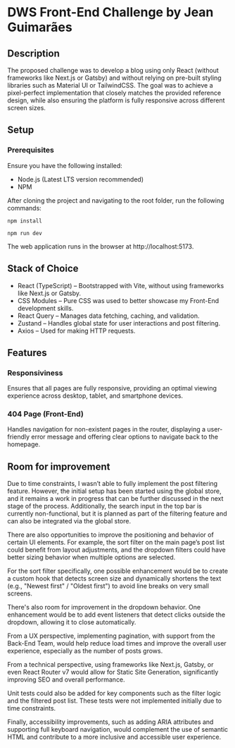 # DWS Front-End Challenge by Jean Guimarães

## Description

The proposed challenge was to develop a blog using only React (without frameworks like Next.js or Gatsby) and without relying on pre-built styling libraries such as Material UI or TailwindCSS. The goal was to achieve a pixel-perfect implementation that closely matches the provided reference design, while also ensuring the platform is fully responsive across different screen sizes.

## Setup

### Prerequisites

Ensure you have the following installed:

- Node.js (Latest LTS version recommended)
- NPM

After cloning the project and navigating to the root folder, run the following commands:

```
npm install
```

```
npm run dev
```

The web application runs in the browser at http://localhost:5173.

## Stack of Choice

- React (TypeScript) – Bootstrapped with Vite, without using frameworks like Next.js or Gatsby.
- CSS Modules – Pure CSS was used to better showcase my Front-End development skills.
- React Query – Manages data fetching, caching, and validation.
- Zustand – Handles global state for user interactions and post filtering.
- Axios – Used for making HTTP requests.

## Features

### Responsiviness 

Ensures that all pages are fully responsive, providing an optimal viewing experience across desktop, tablet, and smartphone devices.

### 404 Page (Front-End)

Handles navigation for non-existent pages in the router, displaying a user-friendly error message and offering clear options to navigate back to the homepage.

## Room for improvement

Due to time constraints, I wasn’t able to fully implement the post filtering feature. However, the initial setup has been started using the global store, and it remains a work in progress that can be further discussed in the next stage of the process. Additionally, the search input in the top bar is currently non-functional, but it is planned as part of the filtering feature and can also be integrated via the global store.

There are also opportunities to improve the positioning and behavior of certain UI elements. For example, the sort filter on the main page’s post list could benefit from layout adjustments, and the dropdown filters could have better sizing behavior when multiple options are selected.

For the sort filter specifically, one possible enhancement would be to create a custom hook that detects screen size and dynamically shortens the text (e.g., "Newest first" / "Oldest first") to avoid line breaks on very small screens.

There's also room for improvement in the dropdown behavior. One enhancement would be to add event listeners that detect clicks outside the dropdown, allowing it to close automatically.

From a UX perspective, implementing pagination, with support from the Back-End Team, would help reduce load times and improve the overall user experience, especially as the number of posts grows.

From a technical perspective, using frameworks like Next.js, Gatsby, or even React Router v7 would allow for Static Site Generation, significantly improving SEO and overall performance.

Unit tests could also be added for key components such as the filter logic and the filtered post list. These tests were not implemented initially due to time constraints.

Finally, accessibility improvements, such as adding ARIA attributes and supporting full keyboard navigation, would complement the use of semantic HTML and contribute to a more inclusive and accessible user experience.